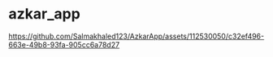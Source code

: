 # azkar_app





https://github.com/Salmakhaled123/AzkarApp/assets/112530050/c32ef496-663e-49b8-93fa-905cc6a78d27


